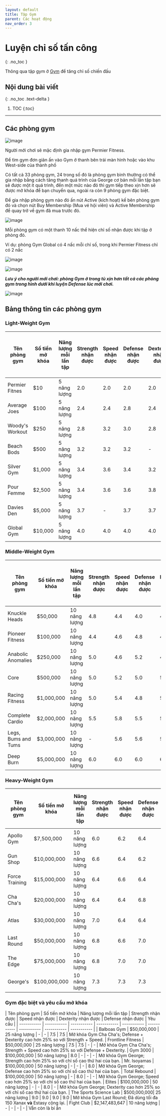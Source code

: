 ```yaml
---
layout: default
title: Tập Gym
parent: Các hoạt động
nav_order: 3
---
```


# Luyện chỉ số tấn công
{: .no_toc }

Thông qua tập gym ở [Gym](https://www.torn.com/gym.php) để tăng chỉ số chiến đấu

## Nội dung bài viết
{: .no_toc .text-delta }

1. TOC
{:toc}

---

## Các phòng gym

![image](https://user-images.githubusercontent.com/21105806/150633621-d3c6d2f4-1e89-4e34-b922-28d6ea30571c.png)

Người mới chơi sẽ mặc định gia nhập gym Permier Fitness.

Để tìm gym đơn giản ấn vào Gym ở thanh bên trái màn hình hoặc vào khu West-side của thành phố

Có tất cả 33 phòng gym, 24 trong số đó là phòng gym bình thường có thể gia nhập bằng cách tăng thanh quá trình của George cơ bản mỗi lần tập bạn sẽ được một ít quá trình, đến một mức nào đó thì gym tiếp theo xịn hơn sẽ được mở khóa để bạn chuyển qua, ngoài ra còn 9 phòng gym đặc biệt.

Để gia nhập phòng gym nào đó ấn nút Active (kích hoạt) kế bên phòng gym đó và chọn nút Buy Membership (Mua vé hội viên) và Active Membership để quay trở về gym đã mua trước đó.

![image](https://user-images.githubusercontent.com/21105806/150633804-aba3c934-7f38-470c-9534-70c2c0c02414.png)

Mỗi phòng gym có một thanh 10 nấc thể hiện chỉ số nhận được khi tập ở phòng đó.

Ví dụ: phòng Gym Global có 4 nấc mỗi chỉ số, trong khi Permier Fitness chỉ có 2 nấc

![image](https://user-images.githubusercontent.com/21105806/150633882-b288bef0-f279-499b-b9b2-ba1d1ea4c348.png)

![image](https://user-images.githubusercontent.com/21105806/150633912-dedb4f73-b00d-4db6-85c6-695603a1185c.png)

**_Lưu ý cho người mới chơi: phòng Gym ở trong tù xịn hơn tất cả các phòng gym trong hình dưới khi luyện Defense lúc mới chơi._**

![image](https://user-images.githubusercontent.com/21105806/150633953-b75999d5-63d6-4f5e-ae09-9de9a7afc87b.png)

## Bảng thông tin các phòng gym

### Light-Weight Gym

| Tên phòng gym | Số tiền mở khóa | Năng lượng mỗi lần tập | Strength nhận được | Speed nhận được | Defense nhận được | Dexterity nhận được | Energy tiêu tốn để mở gym tiếp theo|
| ----------- | ----------- | ----------- | ----------- | ----------- | ----------- | ----------- | ----------- | 
| Permier Fitnes | $10 | 5 năng lượng | 2.0 | 2.0 | 2.0 | 2.0 | 200 |
| Average Joes | $100 | 5 năng lượng | 2.4 | 2.4 | 2.8 | 2.4 | 500 |
| Woody's Workout | $250 | 5 năng lượng | 2.8 | 3.2 | 3.0 | 2.8 | 1,000 |
| Beach Bods | $500 | 5 năng lượng | 3.2 | 3.2 | 3.2 | - | 2,000 |
| Silver Gym | $1,000 | 5 năng lượng | 3.4 | 3.6 | 3.4 | 3.2 | 2,750 |
| Pour Femme | $2,500 |	5 năng lượng | 3.4 | 3.6 | 3.6 | 3.8 | 3,000 |
| Davies Den | $5,000 |	5 năng lượng | 3.7 | - | 3.7 | 3.7 | 3,500 |
| Global Gym |$10,000 |	5 năng lượng | 4.0 | 4.0 | 4.0 | 4.0 | 4,000 |

### Middle-Weight Gym

| Tên phòng gym | Số tiền mở khóa | Năng lượng mỗi lần tập | Strength nhận được | Speed nhận được | Defense nhận được | Dexterity nhận được | Energy tiêu tốn để mở gym tiếp theo|
| ----------- | ----------- | ----------- | ----------- | ----------- | ----------- | ----------- | ----------- | 
| Knuckle Heads | $50,000 | 10 năng lượng | 4.8 | 4.4 | 4.0 | 4.2 | 6,000 |
| Pioneer Fitness | $100,000 | 10 năng lượng | 4.4 | 4.6 |4.8 | 4.4 | 7,000 |
| Anabolic Anomalies | $250,000| 10 năng lượng | 5.0 | 4.6 | 5.2 | 4.6 | 8,000 |
| Core | $500,000| 10 năng lượng | 5.0 | 5.2 | 5.0 | 5.0 | 11,000 |
| Racing Fitness | $1,000,000 | 10 năng lượng | 5.0 | 5.4 | 4.8 | 5.2 | 12,420 |
| Complete Cardio | $2,000,000 |	10 năng lượng | 5.5 | 5.8 | 5.5 | 5.2 | 18,000 |
| Legs, Bums and Tums | $3,000,000 |	10 năng lượng | - | 5.6 | 5.6 | 5.8 | 18,100 |
| Deep Burn | $5,000,000 | 10 năng lượng | 6.0 | 6.0 | 6.0 | 6.0 | 24,140 |

### Heavy-Weight Gym 

| Tên phòng gym | Số tiền mở khóa | Năng lượng mỗi lần tập | Strength nhận được | Speed nhận được | Defense nhận được | Dexterity nhận được | Energy tiêu tốn để mở gym tiếp theo|
| ----------- | ----------- | ----------- | ----------- | ----------- | ----------- | ----------- | ----------- | 
| Apollo Gym | $7,500,000 | 10 năng lượng | 6.0 | 6.2 | 6.4 | 6.2 | 31,260 |
| Gun Shop | $10,000,000 | 10 năng lượng | 6.6 | 6.4 | 6.2 | 6.2 | 36,610 |
| Force Training | $15,000,000 | 10 năng lượng | 6.4 | 6.6 | 6.4 | 6.8 | 46,640 |
| Cha Cha's | $20,000,000 | 10 năng lượng | 6.4 | 6.4 | 6.8 | 7.0 | 56,520 |
| Atlas | $30,000,000 | 10 năng lượng | 7.0 | 6.4 | 6.4 | 6.6 | 67,775 |
| Last Round | $50,000,000 | 10 năng lượng | 6.8 | 6.6 | 7.0 | 6.6 | 84,535 |
| The Edge | $75,000,000 | 10 năng lượng | 6.8 | 7.0 | 7.0 | 6.8 | 106,305 |
| George's | $100,000,000 | 10 năng lượng | 7.3 | 7.3 | 7.3 | 7.3 | Không |

### Gym đặc biệt và yêu cầu mở khóa

| Tên phòng gym | Số tiền mở khóa | Năng lượng mỗi lần tập | Strength nhận được | Speed nhận được | Dexterity nhận được | Defense nhận được | Yêu cầu |
| ----------- | ----------- | ----------- | ----------- | ----------- | ----------- | ----------- | ----------- |  ----------- | 
| Balboas Gym | $50,000,000 | 25 năng lượng | - | - | 7.5 | 7.5 | Mở khóa Gym Cha Cha's; Defense + Dexterity cao hơn 25% so với Strength + Speed.
| Frontline Fitness | $50,000,000 | 25 năng lượng | 7.5 | 7.5 | - | - | Mở khóa Gym Cha Cha's; Strength + Speed cao hơn 25% so với Defense + Dexterity.
| Gym 3000 | $100,000,000 | 50 năng lượng | 8.0 | - | - | - | Mở khóa Gym George; Strength cao hơn 25% so với chỉ số cao thứ hai của bạn.
| Mr. Isoyamas | $100,000,000 | 50 năng lượng | - | - | - | 8.0 | Mở khóa Gym George; Defense cao hơn 25% so với chỉ số cao thứ hai của bạn.
| Total Rebound | $100,000,000 | 50 năng lượng | - | 8.0 | - | - | Mở khóa Gym George; Speed cao hơn 25% so với chỉ số cao thứ hai của bạn.
| Elites | $100,000,000 | 50 năng lượng | - | - | 8.0 | - | Mở khóa Gym George; Dexterity cao hơn 25% so với chỉ số cao thứ hai của bạn.
| The Sports Science Lab | $500,000,000| 25 năng lượng | 9.0 | 9.0 | 9.0 | 9.0 | Mở khóa Gym Last Round; Đã dùng tối đa 150 Xanax **và** Estasy cộng lại.
| Fight Club | $2,147,483,647 | 10 năng lượng | - | - | - | - | Vẫn còn là bí ẩn
